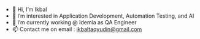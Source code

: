 - 👋 Hi, I’m Ikbal
- 👀 I’m interested in Application Development, Automation Testing, and AI
- 🌱 I’m currently working @ Idemia as QA Engineer 
- 📫 Contact me on email : ikbaltaqyudin@gmail.com

<!---
mikbalt/mikbalt is a ✨ special ✨ repository because its `README.md` (this file) appears on your GitHub profile.
You can click the Preview link to take a look at your changes.
--->
